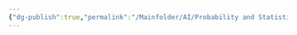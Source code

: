 ```yaml
---
{"dg-publish":true,"permalink":"/Mainfolder/AI/Probability and Statistics for Deep Learning/"}
---
```


